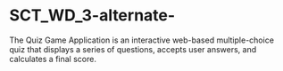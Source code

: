 # SCT_WD_3-alternate-
The Quiz Game Application is an interactive web-based multiple-choice quiz that displays a series of questions, accepts user answers, and calculates a final score.
